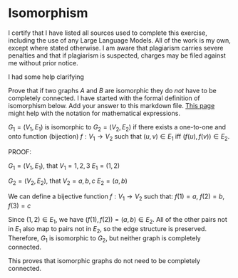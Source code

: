 # Isomorphism

I certify that I have listed all sources used to complete this exercise, including the use of any Large Language Models. All of the work is my own, except where stated otherwise. I am aware that plagiarism carries severe penalties and that if plagiarism is suspected, charges may be filed against me without prior notice.

I had some help clarifying 

Prove that if two graphs $A$ and $B$ are isomorphic they do *not* have to
be completely connected. I have started with the formal definition of
isomorphism below. Add your answer to this markdown file. [This
page](https://docs.github.com/en/get-started/writing-on-github/working-with-advanced-formatting/writing-mathematical-expressions)
might help with the notation for mathematical expressions.

$G_1=(V_1 , E_1)$ is isomorphic to $G_2 = (V_2, E_2)$ if there exists a
one-to-one and onto function (bijection) $f: V_1 \rightarrow V_2$ such that $(u,v)
\in E_1$ iff $(f(u),f(v)) \in E_2$.

PROOF:

$G_1 = (V_1, E_1)$, that $V_1 = {1, 2, 3}$ $E_1 = {(1,2)}$


$G_2 = (V_2, E_2)$, that $V_2 = {a, b, c}$ $E_2 = {(a,b)}$

We can define a bijective function $f : V_1 \rightarrow V_2$ such that: $f(1) = a$, $f(2) = b$, $f(3) = c$

Since $(1,2) \in E_1$, we have $(f(1), f(2)) = (a,b) \in E_2$.
All of the other pairs not in $E_1$ also map to pairs not in $E_2$, so the edge structure is preserved.
Therefore, $G_1$ is isomorphic to $G_2$, but neither graph is completely connected.

This proves that isomorphic graphs do not need to be completely connected.
